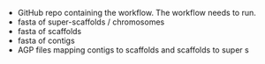 - GitHub repo containing the workflow. The workflow needs to run. 
- fasta of super-scaffolds / chromosomes
- fasta of scaffolds
- fasta of contigs
- AGP files mapping contigs to scaffolds and scaffolds to super s